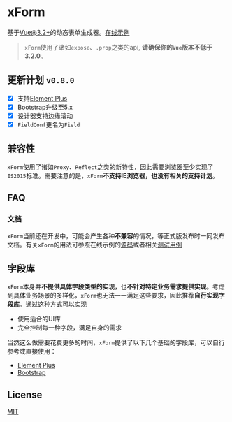 # xForm
基于[Vue@3.2+][vue]的动态表单生成器。[在线示例][doc]

> `xForm`使用了诸如`expose`、`.prop`之类的api, **请确保你的`Vue`版本不低于3.2.0**。

## 更新计划 `v0.8.0`
- [x] 支持[Element Plus][element]
- [x] Bootstrap升级至5.x
- [x] 设计器支持边缘滚动
- [x] `FieldConf`更名为`Field`

## 兼容性
`xForm`使用了诸如`Proxy`、`Reflect`之类的新特性，因此需要浏览器至少实现了`ES2015`标准。需要注意的是，`xForm`**不支持IE浏览器，也没有相关的支持计划**。

## FAQ
### 文档
`xForm`当前还在开发中，可能会产生各种**不兼容**的情况，等正式版发布时一同发布文档。有关`xForm`的用法可参照在线示例的[源码][example]或者相关[测试用例][test]

## 字段库
`xForm`本身并**不提供具体字段类型的实现**，也**不针对特定业务需求提供实现**。考虑到具体业务场景的多样化，`xForm`也无法一一满足这些要求，因此推荐**自行实现字段库**。通过这种方式可以实现
- 使用适合的UI库
- 完全控制每一种字段，满足自身的需求

当然这么做需要花费更多的时间，`xForm`提供了以下几个基础的字段库，可以自行参考或直接使用：
- [Element Plus](packages/element-plus)
- [Bootstrap](packages/bootstrap)

## License
[MIT](LICENSE)

[vue]: https://github.com/vuejs/vue-next
[doc]: https://dongls.github.io/xForm/
[example]: https://github.com/dongls/xForm/tree/master/document/views/example
[test]: https://github.com/dongls/xForm/tree/master/packages/core/__test__

[element]: https://github.com/element-plus/element-plus